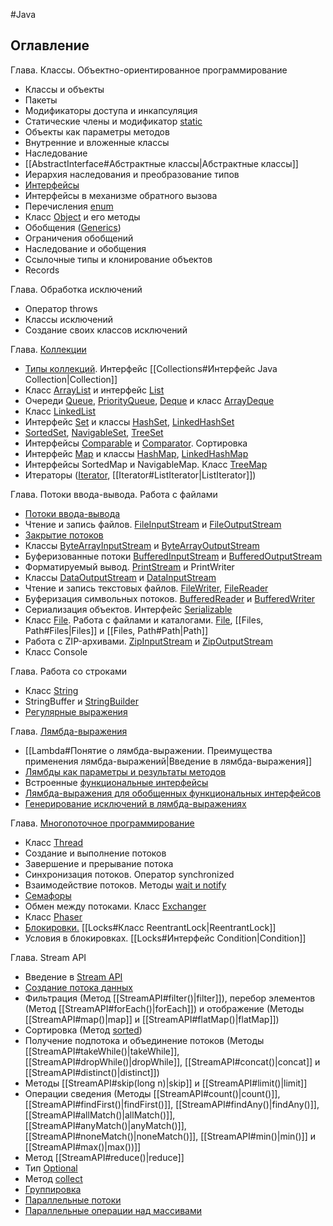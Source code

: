 #Java 
## Оглавление


Глава. Классы. Объектно-ориентированное программирование
- Классы и объекты
- Пакеты
- Модификаторы доступа и инкапсуляция
- Статические члены и модификатор [static](Static)
- Объекты как параметры методов
- Внутренние и вложенные классы
- Наследование
- [[AbstractInterface#Абстрактные классы|Абстрактные классы]]
- Иерархия наследования и преобразование типов
- [Интерфейсы](Interface)
- Интерфейсы в механизме обратного вызова
- Перечисления [enum](Enum)
- Класс [Object](Object) и его методы
- Обобщения ([Generics](Generics))
- Ограничения обобщений
- Наследование и обобщения
- Ссылочные типы и клонирование объектов
- Records

Глава. Обработка исключений
- Оператор throws
- Классы исключений
- Создание своих классов исключений

Глава. [Коллекции](Collections)
- [Типы коллекций](Collections). Интерфейс [[Collections#Интерфейс Java Collection|Collection]]
- Класс [ArrayList](Class-ArrayList) и интерфейс [List](List)
- Очереди [Queue](Queue), [PriorityQueue](PriorityQueue), [Deque](Deque) и класс [ArrayDeque](ArrayDeque)
- Класс [LinkedList](Class-LinkedList)
- Интерфейс [Set](Set) и классы [HashSet](HashSet), [LinkedHashSet](LinkedHashSet)
- [SortedSet](SortedSet), [NavigableSet](NavigableSet), [TreeSet](TreeSet)
- Интерфейсы [Comparable](Comparable) и [Comparator](Comparator). Сортировка
- Интерфейс [Map](Map) и классы [HashMap](HashMap), [LinkedHashMap](LinkedHashMap)
- Интерфейсы SortedMap и NavigableMap. Класс [TreeMap](TreeMap)
- Итераторы ([Iterator](Iterator), [[Iterator#ListIterator|ListIterator]])

Глава. Потоки ввода-вывода. Работа с файлами
- [Потоки ввода-вывода](JavaIO)
- Чтение и запись файлов. [FileInputStream](FileInputStream) и [FileOutputStream](FileOutputStream)
- [Закрытие потоков](closeStream)
- Классы [ByteArrayInputStream](ByteArrayInputStream) и [ByteArrayOutputStream](ByteArrayOutputStream)
- Буферизованные потоки [BufferedInputStream](BufferedInputStream) и [BufferedOutputStream](BufferedOutputStream)
- Форматируемый вывод. [PrintStream](PrintStream) и PrintWriter
- Классы [DataOutputStream](DataOutputStream) и [DataInputStream](DataInputStream)
- Чтение и запись текстовых файлов. [FileWriter](FileWriter), [FileReader](FileReader)
- Буферизация символьных потоков. [BufferedReader](BufferedReader) и [BufferedWriter](BufferedWriter)
-  Сериализация объектов. Интерфейс [Serializable](Serializable)
- Класс [File](File). Работа с файлами и каталогами. [File](File), [[Files, Path#Files|Files]] и [[Files, Path#Path|Path]]
- Работа с ZIP-архивами.  [ZipInputStream](ZipInputStream) и [ZipOutputStream](ZipOutputStream)
- Класс Console

Глава. Работа со строками
- Класс [String](String)
- StringBuffer и [StringBuilder](StringBuilder)
- [Регулярные выражения](Regex)

Глава. [Лямбда-выражения](Lambda)
- [[Lambda#Понятие о лямбда-выражении. Преимущества применения лямбда-выражений|Введение в лямбда-выражения]]
- [Лямбды как параметры и результаты методов](LambdaMethod)
- Встроенные [функциональные интерфейсы](Functional-Interface)
- [Лямбда-выражения для обобщенных функциональных интерфейсов](LambdaGeneric)
- [Генерирование исключений в лямбда-выражениях](LambdaException)

Глава. [Многопоточное программирование](Multithreading)
- Класс [Thread](Thread)
- Создание и выполнение потоков
- Завершение и прерывание потока
- Синхронизация потоков. Оператор synchronized
- Взаимодействие потоков. Методы [wait и notify](wait-notify)
- [Семафоры](Semaphore)
- Обмен между потоками. Класс [Exchanger](Exchanger)
- Класс [Phaser](Phaser)
- [Блокировки.](Locks) [[Locks#Класс ReentrantLock|ReentrantLock]]
- Условия в блокировках. [[Locks#Интерфейс Condition|Condition]]

Глава. Stream API
- Введение в [Stream API](StreamAPI)
- [Создание потока данных](CreateStream)
- Фильтрация (Метод [[StreamAPI#filter()|filter]]), перебор элементов (Метод [[StreamAPI#forEach()|forEach]]) и отображение (Методы [[StreamAPI#map()|map]] и [[StreamAPI#flatMap()|flatMap]])
- Сортировка (Метод [sorted](sorted()))
- Получение подпотока и объединение потоков (Методы [[StreamAPI#takeWhile()|takeWhile]], [[StreamAPI#dropWhile()|dropWhile]], [[StreamAPI#concat()|concat]] и [[StreamAPI#distinct()|distinct]])
- Методы [[StreamAPI#skip(long n)|skip]] и [[StreamAPI#limit()|limit]]
- Операции сведения (Методы [[StreamAPI#count()|count()]], [[StreamAPI#findFirst()|findFirst()]], [[StreamAPI#findAny()|findAny()]], [[StreamAPI#allMatch()|allMatch()]], [[StreamAPI#anyMatch()|anyMatch()]], [[StreamAPI#noneMatch()|noneMatch()]], [[StreamAPI#min()|min()]] и [[StreamAPI#max()|max())]]
- Метод [[StreamAPI#reduce()|reduce]]
- Тип [Optional](Optional)
- Метод [collect](collect())
- [Группировка](GroupingStream)
- [Параллельные потоки](parallel())
- [Параллельные операции над массивами](parallelArray)








